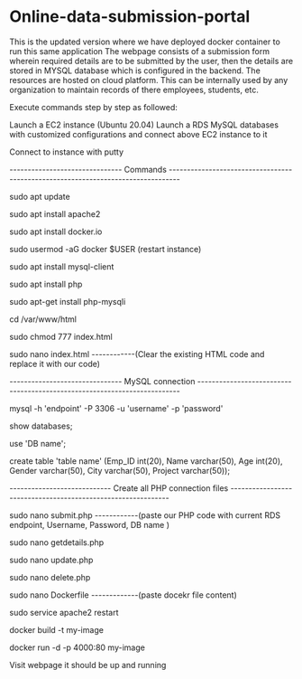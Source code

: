 # Online-data-submission-portal
This is the updated version where we have deployed docker container to run this same application 
The webpage consists of a submission form wherein required details are to be submitted by the user, then the details are stored in MYSQL database which is configured in the backend. The resources are hosted on cloud platform. This can be internally used by any organization to maintain records of there employees, students, etc.

Execute commands step by step as followed:

Launch a EC2 instance (Ubuntu 20.04)
Launch a RDS MySQL databases with customized configurations and connect above EC2 instance to it

Connect to instance with putty 


------------------------------- Commands ---------------------------------------------------------------------------------

sudo apt update

sudo apt install apache2

sudo apt install docker.io

sudo usermod -aG docker $USER (restart instance)

sudo apt install mysql-client

sudo apt install php

sudo apt-get install php-mysqli

cd /var/www/html

sudo chmod 777 index.html

sudo nano index.html         ------------(Clear the existing HTML code and replace it with our code)


------------------------------- MySQL connection -------------------------------------------------------------------------

mysql -h 'endpoint' -P 3306 -u 'username' -p 'password'

show databases;

use 'DB name';

create table 'table name' (Emp_ID int(20), Name varchar(50), Age int(20), Gender varchar(50), City varchar(50), Project varchar(50));



---------------------------- Create all PHP connection files -------------------------------------------------------------

sudo nano submit.php        ------------(paste our PHP code with current RDS endpoint, Username, Password, DB name )

sudo nano getdetails.php

sudo nano update.php

sudo nano delete.php

sudo nano Dockerfile        -------------(paste docekr file content)

sudo service apache2 restart

docker build -t my-image

docker run -d -p 4000:80 my-image

Visit webpage it should be up and running





